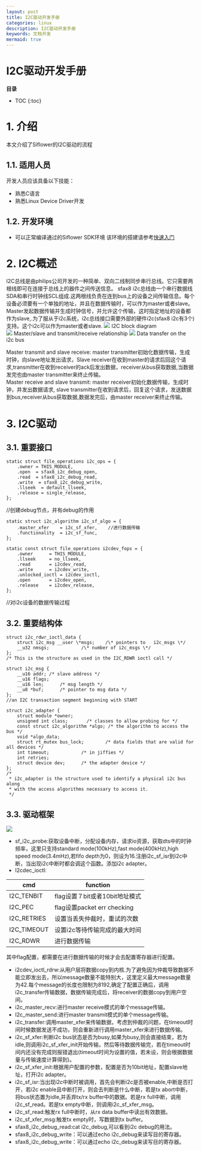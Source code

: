 ```yaml
---
layout: post
title: I2C驱动开发手册
categories: linux
description: I2C驱动开发手册
keywords: 文档开发
mermaid: true
---
```

# I2C驱动开发手册

**目录**
* TOC
{:toc}

# 1. 介绍
本文介绍了Siflower的I2C驱动的流程
## 1.1. 适用人员
开发人员应该具备以下技能：
- 熟悉C语言
- 熟悉Linux Device Driver开发

## 1.2. 开发环境
- 可以正常编译通过的Siflower SDK环境
  该环境的搭建请参考[快速入门](https://siflower.github.io/2020/08/05/quick_start)

# 2. I2C概述 

I2C总线是由philips公司开发的一种简单、双向二线制同步串行总线。它只需要两根线即可在连接于总线上的器件之间传送信息。
sfax8 i2c总线由一个串行数据线SDA和串行时钟线SCL组成.这两根线负责在连到bus上的设备之间传输信息。每个设备必须要有一个单独的地址，并且在数据传输时，可以作为master或者slave。Master发起数据传输并生成时钟信号，并允许这个传输，这时指定地址的设备都作为slave,.为了服从于i2c系统，i2c总线接口需要外部的硬件i2c(sfax8 i2c有3个)支持。这个i2c可以作为master或者slave.
![](/assets/images/bsp/i2c_1.png)
I2C block diagram  
![](/assets/images/bsp/i2c_2.png)
Master/slave and transmit/receive relationship
![](/assets/images/bsp/i2c_3.png)
Data transfer on the i2c bus

Master transmit and slave receive: master transmitter初始化数据传输，生成时钟，向slave地址发出请求，Slave receiver在收到master的请求后回这个请求,transmitter在收到receiver的ack后发出数据，receiver从bus获取数据,当数据发完也由master transmitter来终止传输。  
Master receive and slave transmit: master receiver初始化数据传输，生成时钟，并发出数据请求, slave transmitter在收到请求后，回复这个请求，发送数据到bus,receiver从bus获取数据,数据发完后，由master receiver来终止传输。

# 3. I2C驱动 

## 3.1. 重要接口 

	static struct file_operations i2c_ops = {  
	    .owner = THIS_MODULE,  
	    .open  = sfax8_i2c_debug_open,  
	    .read  = sfax8_i2c_debug_read,  
	    .write  = sfax8_i2c_debug_write,  
	    .llseek  = default_llseek,  
	    .release = single_release,  
	};  
//创建debug节点，并有debug的作用

	static struct i2c_algorithm i2c_sf_algo = {  
	    .master_xfer    = i2c_sf_xfer,    //进行数据传输  
	    .functionality  = i2c_sf_func,  
	};  

	static const struct file_operations i2cdev_fops = {  
	    .owner      = THIS_MODULE,  
	    .llseek     = no_llseek,  
	    .read       = i2cdev_read,  
	    .write      = i2cdev_write,    
	    .unlocked_ioctl = i2cdev_ioctl,  
	    .open       = i2cdev_open,  
	    .release    = i2cdev_release,  
	};  
//对i2c设备的数据传输过程
  
## 3.2. 重要结构体 

	struct i2c_rdwr_ioctl_data {  
	    struct i2c_msg __user \*msgs;    /\* pointers to   i2c_msgs \*/  
	    __u32 nmsgs;            /\* number of i2c_msgs \*/  
	};  
	/* This is the structure as used in the I2C_RDWR ioctl call */ 
 
	struct i2c_msg {  
	    __u16 addr; /* slave address */  
	    __u16 flags;  
	    __u16 len;      /* msg length */  
	    __u8 *buf;      /* pointer to msg data */  
	};  
	//an I2C transaction segment beginning with START  

	struct i2c_adapter {                                                         
	    struct module *owner;                                                    
	    unsigned int class;       /* classes to allow probing for */             
	    const struct i2c_algorithm *algo; /* the algorithm to access the bus */  
	    void *algo_data;                                                                                                                                                       
	    struct rt_mutex bus_lock;        /* data fields that are valid for all devices */                                                                                                               
	    int timeout;            /* in jiffies */                               
	    int retries;                                                           
	    struct device dev;      /* the adapter device */                                                                                                                     
	};                                                                         
	/*                                                                         
	 * i2c_adapter is the structure used to identify a physical i2c bus along  
	 * with the access algorithms necessary to access it.                      
	 */ 
 
## 3.3. 驱动框架
 
![](/assets/images/bsp/i2c_4.png)
- sf\_i2c\_probe:获取设备中断，分配设备内存，请求io资源，获取dts中的时钟频率，这里只支持standard mode(100kHz),fast mode(400kHz),high speed mode(3.4mHz),若fifo depth为0，则设为16.注册i2c\_sf\_isr到i2c中断，当出现i2c中断时都会调这个函数。添加i2c adapter。  
- I2cdec\_ioctl:  

| cmd | function |  
| --- | -------- |  
| I2C\_TENBIT | flag设置７bit或者10bit地址模式 |  
| I2C\_PEC | flag设置packet err checking |  
| I2C\_RETRIES | 设置当丢失仲裁时，重试的次数 |  
| I2C\_TIMEOUT | 设置i2c等待传输完成的最大时间 |  
| I2C\_RDWR | 进行数据传输 |  
其中flag配置，都需要在进行数据传输的时候才会去配置寄存器进行配置。  

- i2cdev\_ioctl\_rdrw:从用户层将数据copy到内核.为了避免因为仲裁导致数据不能立即发出去，所以message数量不能特别大，这里定义最大message数量为42.每个message的长度也限制为8192,确定了配置正确后，调用i2c\_transfer传输数据，数据传输完成后，将receiver的数据copy到用户空间。  
- i2c\_master\_recv:进行master receive模式的单个message传输。  
- I2c\_master\_send:进行master transmit模式的单个message传输。  
- i2c\_transfer:调用master\_xfer来传输数据，考虑到仲裁的问题，在timeout时间时候数据发送不成功，则会重新进行调用master\_xfer来进行数据传输。  
- i2c\_sf\_xfer:判断i2c bus状态是否为busy,如果为busy,则会直接结束，若为idle,则调用i2c\_sf\_xfer\_init开始传输，然后等待数据传输完，若在timeout时间内还没有完成则报错退出(timeout时间为设置的值，若未设，则会根据数据量与传输速度计算得到)。    
- i2c\_sf\_xfer\_init:根据用户配置的参数，配置是否为10bit地址，配置slave地址，打开i2c adapter。    
- i2c\_sf\_isr:当出现i2c中断时被调用，首先会判断i2c是否被enable,中断是否打开，若i2c enable且中断打开，则会去判断是什么中断，若是tx abort中断，将bus状态置为idle,并丢弃tx/rx buffer中的数据。若是rx full中断，调用i2c\_sf\_read。若是tx empty中断，则调用i2c\_sf\_xfer\_msg。  
- i2c\_sf\_read:触发rx full中断时，从rx data buffer中读出有效数据。    
- i2c\_sf\_xfer\_msg:触发tx empty时，写数据到tx buffer。  
- sfax8\_i2c\_debug\_read:cat i2c\_debug,可以看到i2c debug的用法。
- sfax8\_i2c\_debug\_write：可以通过echo i2c\_debug来读写目的寄存器。
- sfax8_i2c_debug_write：可以通过echo i2c_debug来读写目的寄存器。
